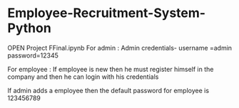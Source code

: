 # Employee-Recruitment-System-Python
OPEN Project FFinal.ipynb
For admin :
Admin credentials-
username =admin 
password=12345

For employee :
If employee is new then he must register himself in the company
and then he can login with his credentials

If admin adds a employee then the default password for employee is 123456789
